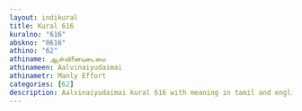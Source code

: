```yaml
---
layout: indikural
title: Kural 616
kuralno: "616"
abskno: "0616"
athino: "62"
athiname: ஆள்வினையுடைமை
athinameen: Aalvinaiyudaimai
athinametr: Manly Effort
categories: [62]
description: Aalvinaiyudaimai kural 616 with meaning in tamil and english 
---
```



